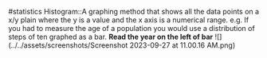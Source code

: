 #statistics 
Histogram::A graphing method that shows all the data points on a x/y plain where the y is a value and the x axis is a numerical range. e.g. If you had to measure the age of a population you would use a distribution of steps of ten graphed as a bar. **Read the year on the left of bar**
![](../../assets/screenshots/Screenshot 2023-09-27 at 11.00.16 AM.png)
